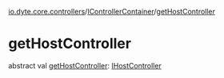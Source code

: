 [io.dyte.core.controllers](../index.md)/[IControllerContainer](index.md)/[getHostController](get-host-controller.md)

# getHostController


abstract val [getHostController](get-host-controller.md): [IHostController](../-i-host-controller/index.md)
